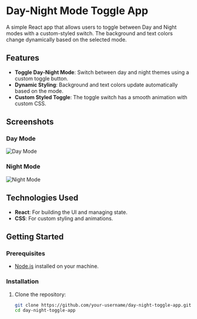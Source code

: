 # Day-Night Mode Toggle App

A simple React app that allows users to toggle between Day and Night modes with a custom-styled switch. The background and text colors change dynamically based on the selected mode.

## Features

- **Toggle Day-Night Mode**: Switch between day and night themes using a custom toggle button.
- **Dynamic Styling**: Background and text colors update automatically based on the mode.
- **Custom Styled Toggle**: The toggle switch has a smooth animation with custom CSS.

## Screenshots

### Day Mode
![Day Mode](./screenshots/day-mode.png)

### Night Mode
![Night Mode](./screenshots/night-mode.png)

## Technologies Used

- **React**: For building the UI and managing state.
- **CSS**: For custom styling and animations.

## Getting Started

### Prerequisites

- [Node.js](https://nodejs.org/) installed on your machine.

### Installation

1. Clone the repository:
   ```bash
   git clone https://github.com/your-username/day-night-toggle-app.git
   cd day-night-toggle-app

